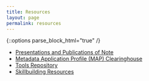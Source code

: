 ```yaml
---
title: Resources
layout: page
permalink: resources
---
```

{::options parse_block_html="true" /}
<ul>
	<li><a href="/publications">Presentations and Publications of Note</a></li>
	<li><a href="https://dlfmetadataassessment.github.io/MetadataSpecsClearinghouse/">Metadata Application Profile (MAP) Clearinghouse</a></li>
	<li><a href="/tools">Tools Repository</a></li>
	<li><a href="/skillbuilding">Skillbuilding Resources</a></li>
</ul>
